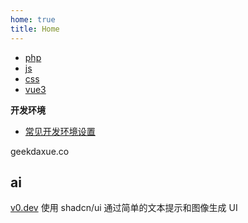 ```yaml
---
home: true
title: Home
---
```






- [php](/php/)
- [js](/js/)
- [css](/css/)
- [vue3](/vue3/)

**开发环境**
- [常见开发环境设置](/devenv/)


geekdaxue.co

<div class="flex gap-4">
    <div class="flex flex-col">
        <h2>ai</h2>
        <div class="">
            <div class="">
                <a href="https://v0.dev/">v0.dev</a> 使用 shadcn/ui 通过简单的文本提示和图像生成 UI
            </div>
        </div>
    </div>
</div>
